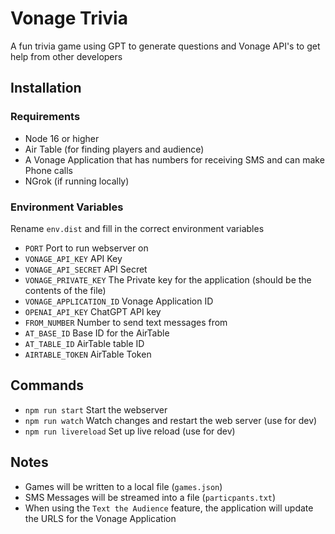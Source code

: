 # Vonage Trivia

A fun trivia game using GPT to generate questions and Vonage API's to get help from other developers

## Installation

### Requirements

- Node 16 or higher
- Air Table (for finding players and audience)
- A Vonage Application that has numbers for receiving SMS and can make Phone calls
- NGrok (if running locally)

### Environment Variables 

Rename `env.dist` and fill in the correct environment variables

- `PORT` Port to run webserver on 
- `VONAGE_API_KEY` API Key
- `VONAGE_API_SECRET` API Secret
- `VONAGE_PRIVATE_KEY` The Private key for the application (should be the contents of the file)
- `VONAGE_APPLICATION_ID` Vonage Application ID
- `OPENAI_API_KEY` ChatGPT API key
- `FROM_NUMBER` Number to send text messages from
- `AT_BASE_ID` Base ID for the AirTable
- `AT_TABLE_ID` AirTable table ID
- `AIRTABLE_TOKEN` AirTable Token

## Commands

- `npm run start` Start the webserver 
- `npm run watch` Watch changes and restart the web server (use for dev)
- `npm run livereload` Set up live reload (use for dev)

## Notes

- Games will be written to a local file (`games.json`)
- SMS Messages will be streamed into a file (`particpants.txt`)
- When using the `Text the Audience` feature, the application will update the URLS for the Vonage Application
